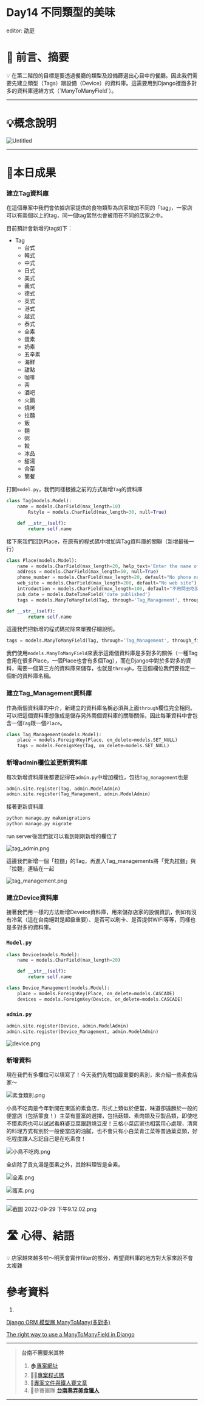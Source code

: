 # Day14 不同類型的美味

editor: 劭庭

# 🏁 前言、摘要

<aside>
💡 在第二階段的目標是要透過餐廳的類型及設備篩選出心目中的餐廳。因此我們需要先建立類型（Tags）跟設備（Device）的資料庫。這需要用到Django裡面多對多的資料庫連結方式（`ManyToManyField`）。

</aside>

---

# 💡概念說明

![Untitled](Day14%20%E4%B8%8D%E5%90%8C%E9%A1%9E%E5%9E%8B%E7%9A%84%E7%BE%8E%E5%91%B3%20a07e1419eee04d608a428a93e6b1f1d5/Untitled.png)

---

# 🌟本日成果

### 建立Tag資料庫

在這個專案中我們會依據店家提供的食物類型為店家增加不同的「tag」，一家店可以有兩個以上的tag，同一個tag當然也會被用在不同的店家之中。

目前預計會新增的tag如下：

- Tag
    - 台式
    - 韓式
    - 中式
    - 日式
    - 美式
    - 義式
    - 德式
    - 英式
    - 港式
    - 越式
    - 泰式
    - 全素
    - 蛋素
    - 奶素
    - 五辛素
    - 海鮮
    - 甜點
    - 咖啡
    - 茶
    - 酒吧
    - 火鍋
    - 燒烤
    - 拉麵
    - 飯
    - 麵
    - 粥
    - 餃
    - 冰品
    - 甜湯
    - 合菜
    - 簡餐

打開`model.py`，我們同樣根據之前的方式新增`Tag`的資料庫

```python
class Tag(models.Model):
    name = models.CharField(max_length=10)
		Rstyle = models.CharField(max_length=30, null=True)

    def __str__(self):
        return self.name
```

接下來我們回到Place，在原有的程式碼中增加與Tag資料庫的關聯（新增最後一行）

```python
class Place(models.Model):
    name = models.CharField(max_length=20, help_text='Enter the name of store')
    address = models.CharField(max_length=50, null=True)
    phone_number = models.CharField(max_length=20, default="No phone number")
    web_site = models.CharField(max_length=200, default="No web site")
    introduction = models.CharField(max_length=100, default="不用問去吃就對了")
    pub_date = models.DateTimeField('date published')
    tags = models.ManyToManyField(Tag, through='Tag_Management', through_fields=('place', 'tags'))

def __str__(self):
        return self.name
```

這邊我們把新增的程式碼拉除來單獨仔細說明。

```python
tags = models.ManyToManyField(Tag, through='Tag_Management', through_fields=('place', 'tags'))
```

我們使用`models.ManyToManyField`來表示這兩個資料庫是多對多的關係（一種Tag會用在很多Place，一個Place也會有多個Tag），而在Django中對於多對多的資料，需要一個第三方的資料庫來儲存，也就是`through`，在這個欄位我們要指定一個新的資料庫名稱。

### 建立Tag_Management資料庫

作為兩個資料庫的中介，新建立的資料庫名稱必須與上面`through`欄位完全相同。可以把這個資料庫想像成是儲存另外兩個資料庫的關聯關係，因此每筆資料中會包含一個`Tag`跟一個`Place`。

```python
class Tag_Management(models.Model):
    place = models.ForeignKey(Place, on_delete=models.SET_NULL)
    tags = models.ForeignKey(Tag, on_delete=models.SET_NULL)
```

### 新增admin欄位並更新資料庫

每次新增資料庫後都要記得在`admin.py`中增加欄位，包括`Tag_management`也是

```python
admin.site.register(Tag, admin.ModelAdmin)
admin.site.register(Tag_Management, admin.ModelAdmin)
```

接著更新資料庫

```python
python manage.py makemigrations
python manage.py migrate
```

run server後我們就可以看到剛剛新增的欄位了

![tag_admin.png](Day14%20%E4%B8%8D%E5%90%8C%E9%A1%9E%E5%9E%8B%E7%9A%84%E7%BE%8E%E5%91%B3%20a07e1419eee04d608a428a93e6b1f1d5/tag_admin.png)

這邊我們新增一個「拉麵」的Tag，再進入Tag_managements將「覺丸拉麵」與「拉麵」連結在一起

![tag_management.png](Day14%20%E4%B8%8D%E5%90%8C%E9%A1%9E%E5%9E%8B%E7%9A%84%E7%BE%8E%E5%91%B3%20a07e1419eee04d608a428a93e6b1f1d5/tag_management.png)

### 建立Device資料庫

接著我們用一樣的方法新增Deveice資料庫，用來儲存店家的設備資訊，例如有沒有冷氣（這在台南絕對是超級重要）、是否可以刷卡、是否提供WIFI等等，同樣也是多對多的資料庫。

### `Model.py`

```python
class Device(models.Model):
    name = models.CharField(max_length=20)

    def __str__(self):
        return self.name
```

```python
class Device_Management(models.Model):
    place = models.ForeignKey(Place, on_delete=models.CASCADE)
    devices = models.ForeignKey(Device, on_delete=models.CASCADE)
```

### `admin.py`

```python
admin.site.register(Device, admin.ModelAdmin)
admin.site.register(Device_Management, admin.ModelAdmin)
```

![device.png](Day14%20%E4%B8%8D%E5%90%8C%E9%A1%9E%E5%9E%8B%E7%9A%84%E7%BE%8E%E5%91%B3%20a07e1419eee04d608a428a93e6b1f1d5/device.png)

### 新增資料

現在我們有多欄位可以填寫了！今天我們先增加最重要的素別，來介紹一些素食店家～

![素食類別.png](Day14%20%E4%B8%8D%E5%90%8C%E9%A1%9E%E5%9E%8B%E7%9A%84%E7%BE%8E%E5%91%B3%20a07e1419eee04d608a428a93e6b1f1d5/%25E7%25B4%25A0%25E9%25A3%259F%25E9%25A1%259E%25E5%2588%25A5.png)

小鳥不吃肉是今年新開在東區的素食店，形式上類似於便當，味道卻遠勝於一般的便當店（包括葷食！）主菜有豐富的選擇，包括菇類、素肉類及豆製品類，即使吃不慣素肉也可以試試看麻婆豆腐跟趙燒豆皮！三格小菜店家也相當用心處理，清爽的料理方式有別於一般便當店的油膩，也不會只有小白菜青江菜等普通葉菜類，好吃程度讓人忘記自己是在吃素食！

![小鳥不吃肉.png](Day14%20%E4%B8%8D%E5%90%8C%E9%A1%9E%E5%9E%8B%E7%9A%84%E7%BE%8E%E5%91%B3%20a07e1419eee04d608a428a93e6b1f1d5/%25E5%25B0%258F%25E9%25B3%25A5%25E4%25B8%258D%25E5%2590%2583%25E8%2582%2589.png)

全店除了貢丸湯是蛋素之外，其餘料理皆是全素。

![全素.png](Day14%20%E4%B8%8D%E5%90%8C%E9%A1%9E%E5%9E%8B%E7%9A%84%E7%BE%8E%E5%91%B3%20a07e1419eee04d608a428a93e6b1f1d5/%25E5%2585%25A8%25E7%25B4%25A0.png)

![蛋素.png](Day14%20%E4%B8%8D%E5%90%8C%E9%A1%9E%E5%9E%8B%E7%9A%84%E7%BE%8E%E5%91%B3%20a07e1419eee04d608a428a93e6b1f1d5/%25E8%259B%258B%25E7%25B4%25A0.png)

---

![截圖 2022-09-29 下午9.12.02.png](Day14%20%E4%B8%8D%E5%90%8C%E9%A1%9E%E5%9E%8B%E7%9A%84%E7%BE%8E%E5%91%B3%20a07e1419eee04d608a428a93e6b1f1d5/%25E6%2588%25AA%25E5%259C%2596_2022-09-29_%25E4%25B8%258B%25E5%258D%25889.12.02.png)

# 🛣️ 心得、結語

<aside>
💡 店家越來越多啦～明天會實作filter的部分，希望資料庫的地方對大家來說不會太複雜

</aside>

# 參考資料

1. 

[Django ORM 模型層 ManyToMany(多對多)](https://medium.com/my-back-end-life/django-orm-%E6%A8%A1%E5%9E%8B%E5%B1%A4-manytomany-%E5%A4%9A%E5%B0%8D%E5%A4%9A-34dc9faef65c)

[The right way to use a ManyToManyField in Django](https://www.sankalpjonna.com/learn-django/the-right-way-to-use-a-manytomanyfield-in-django)

---

> **台南不需要米其林**
> 
> 1. 🏠[專案網址](https://tnfood.pythonanywhere.com/food/)
> 2. 🧑‍💻[專案程式碼](https://github.com/yen900611/TNFood_DJ) 
> 3. 📁[專案文件與鐵人賽文章](https://github.com/yen900611/TNFood)
> 4. 👥參賽團隊 ****[台南巷弄美食獵人](https://ithelp.ithome.com.tw/2022ironman/signup/team/256)****

---